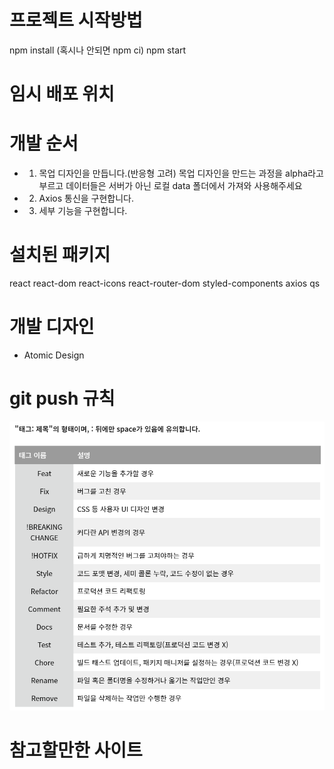 # 프로젝트 시작방법

npm install (혹시나 안되면 npm ci)
npm start

# 임시 배포 위치

# 개발 순서

- 1. 목업 디자인을 만듭니다.(반응형 고려)
     목업 디자인을 만드는 과정을 alpha라고 부르고
     데이터들은 서버가 아닌 로컬 data 폴더에서 가져와 사용해주세요

- 2. Axios 통신을 구현합니다.
- 3. 세부 기능을 구현합니다.

# 설치된 패키지

react
react-dom
react-icons
react-router-dom
styled-components
axios
qs

# 개발 디자인

- Atomic Design

# git push 규칙

![readme/img.png](readme/img.png)

# 참고할만한 사이트
